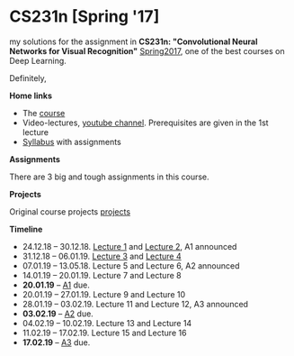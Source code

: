 # CS231n [Spring '17]
my solutions for the assignment in **CS231n:  "Convolutional Neural Networks for Visual Recognition"** [Spring2017](http://cs231n.stanford.edu/2017/), one of the best courses on Deep Learning.

Definitely, 

**Home links**
- The [course](http://cs231n.stanford.edu/)  
- Video-lectures, [youtube channel](https://goo.gl/pcj7c8). Prerequisites are given in the 1st lecture  
- [Syllabus](http://cs231n.stanford.edu/syllabus.html) with assignments

**Assignments**

There are 3 big and tough assignments in this course.

**Projects**

Original course projects [projects](http://cs231n.stanford.edu/project.html)

**Timeline**

- 24.12.18 – 30.12.18. [Lecture 1](https://www.youtube.com/watch?v=vT1JzLTH4G4&list=PL3FW7Lu3i5JvHM8ljYj-zLfQRF3EO8sYv) and [Lecture 2](https://www.youtube.com/watch?v=OoUX-nOEjG0&list=PL3FW7Lu3i5JvHM8ljYj-zLfQRF3EO8sYv&index=2), A1 announced
- 31.12.18 – 06.01.19. [Lecture 3](https://www.youtube.com/watch?v=h7iBpEHGVNc&list=PL3FW7Lu3i5JvHM8ljYj-zLfQRF3EO8sYv&index=3) and [Lecture 4](https://www.youtube.com/watch?v=h7iBpEHGVNc&list=PL3FW7Lu3i5JvHM8ljYj-zLfQRF3EO8sYv&index=3)
- 07.01.19 – 13.05.18. Lecture 5 and Lecture 6, A2 announced
- 14.01.19 – 20.01.19. Lecture 7 and Lecture 8
- **20.01.19** – [A1](https://www.dropbox.com/request/t7BEfsBO6FsVrVgs7dGf) due.
- 20.01.19 – 27.01.19. Lecture 9 and Lecture 10
- 28.01.19 – 03.02.19. Lecture 11 and Lecture 12, A3 announced
- **03.02.19** – [A2](https://www.dropbox.com/request/SYokh4VUuIpZRFe1bPHM) due.
- 04.02.19 – 10.02.19. Lecture 13 and Lecture 14
- 11.02.19 – 17.02.19. Lecture 15 and Lecture 16
- **17.02.19** – [A3](https://www.dropbox.com/request/omK1M8XNUH7KvGps3siF) due.
